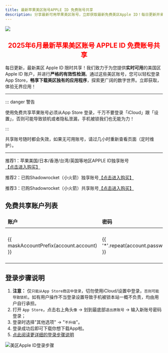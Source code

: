 ```yaml
---
title: 最新苹果美区账号APPLE ID 免费账号共享
description: 分享最新可用苹果美区账号，立即获取最新免费美区Apple ID！每日更新并亲测验证可用性，确保您能轻松下载美区App Store独占应用。请查阅使用说明，共同维护账号可用性。
---
```


<script setup>
import { ref, onMounted } from 'vue'; // 引入 ref 和 onMounted
import { ElMessage } from 'element-plus'

// 初始数据，这些是基础的账号和密码，不包含时间
const initialAccounts = [
  { account: 'wiboydgugq@outlook.com', password: 'TD3nDeSVhAUg' },
  { account: 'theedj6flores@outlook.com', password: 'TDCw9Y4wsXqx' },
  { account: 'charlesbfpriveraxdx@gmail.com', password: 'TDsYV59Wnqfz' },
  // ... 可以添加更多初始账号
];

// 用于在模板中渲染的响应式账号列表，包含 updateTime
const accounts = ref([]);

const LAST_UPDATE_TIME_KEY = 'lastAppleIdUpdateTime'; // localStorage 存储上次更新的时间戳
const STORED_ACCOUNTS_KEY = 'storedAppleIdAccounts'; // localStorage 存储已生成时间的账号列表

/**
 * 获取一个在指定天数范围内的随机日期时间
 * @param {number} daysAgo - 随机时间距离当前的最大天数
 * @returns {Date} 随机生成的日期对象
 */
  const getRandomRecentTime = (daysAgo) => {
    const now = new Date();
    const targetDate = new Date(now.getTime() - daysAgo * 24 * 60 * 60 * 1000); // daysAgo 天前的日期

  // 随机生成一个介于 targetDate 和 now 之间的毫秒数
  const randomMs = targetDate.getTime() + Math.random() * (now.getTime() - targetDate.getTime());
  const randomDate = new Date(randomMs);

  // 确保时间在上午12点（0点，即午夜）到晚上24点（23点，即午夜前）之间
  const randomHour = Math.floor(Math.random() * 24); // 0-23
  const randomMinute = Math.floor(Math.random() * 60); // 0-59
  const randomSecond = Math.floor(Math.random() * 60); // 0-59

  randomDate.setHours(randomHour);
  randomDate.setMinutes(randomMinute);
  randomDate.setSeconds(randomSecond);

  return randomDate;
};

/**
 * 格式化日期时间为 YYYY-MM-DD HH:mm:ss
 * @param {Date} date - 日期对象
 * @returns {string} 格式化后的日期时间字符串
 */
 const formatDateTime = (date) => {
    const year = date.getFullYear();
    const month = String(date.getMonth() + 1).padStart(2, '0');
    const day = String(date.getDate()).padStart(2, '0');
    const hours = String(date.getHours()).padStart(2, '0');
    const minutes = String(date.getMinutes()).padStart(2, '0');
    const seconds = String(date.getSeconds()).padStart(2, '0');
    return `${year}-${month}-${day} ${hours}:${minutes}:${seconds}`;
 };

/**
 * 生成并更新账号列表的时间，并存储到 localStorage
 */
 const generateAndStoreAccounts = () => {
    accounts.value = initialAccounts.map(account => {
    // 随机选择最近1天或2天前的日期进行随机化
    const randomDaysAgo = Math.random() < 0.5 ? 1 : 2; // 50% 概率是1天前，50% 概率是2天前
    const randomDateTime = getRandomRecentTime(randomDaysAgo);
    return {
      ...account,
      updateTime: formatDateTime(randomDateTime)
    };
    });
    // 存储最新的更新时间戳和带有时间的账号列表
    localStorage.setItem(LAST_UPDATE_TIME_KEY, Date.now().toString());
    localStorage.setItem(STORED_ACCOUNTS_KEY, JSON.stringify(accounts.value));
 };

// 组件挂载时执行逻辑
onMounted(() => {
  const lastUpdateTime = localStorage.getItem(LAST_UPDATE_TIME_KEY);
  const storedAccounts = localStorage.getItem(STORED_ACCOUNTS_KEY);
  const sixHoursInMs = 6 * 60 * 60 * 1000; // 6小时的毫秒数

  if (lastUpdateTime && storedAccounts) {
    const lastUpdateTimestamp = parseInt(lastUpdateTime, 10);
    // 如果距离上次更新已超过6小时，则生成新的
    if (Date.now() - lastUpdateTimestamp > sixHoursInMs) {
      
      generateAndStoreAccounts();
    } else {
      // 否则，加载并使用 localStorage 中存储的账号数据
      
      try {
        const parsedStoredAccounts = JSON.parse(storedAccounts);
        // 检查存储的账号数量和具体账号/密码是否与 initialAccounts 匹配
        if (parsedStoredAccounts.length === initialAccounts.length &&
            parsedStoredAccounts.every((sa, i) => sa.account === initialAccounts[i].account && sa.password === initialAccounts[i].password)) {
            accounts.value = parsedStoredAccounts;
        } else {
            console.warn('存储的账号列表与当前配置不匹配，重新生成时间。');
            generateAndStoreAccounts();
        }
      } catch (e) {
        console.error('解析存储的账号数据失败或数据不一致，重新生成。', e);
        generateAndStoreAccounts();
      }
    }
  } else {
    // 第一次访问或没有记录，立即生成并存储
  
    generateAndStoreAccounts();
  }
});

/**
 * 遮掩邮箱账户前缀，保留前两个字符
 * @param {string} email - 原始邮箱地址
 * @returns {string} 遮掩后的邮箱地址
 */
  const maskAccountPrefix = (email) => {
    const atIndex = email.indexOf('@');
    if (atIndex === -1) {
    return email; // 如果不是邮箱格式，直接返回
    }
    const prefix = email.substring(0, atIndex);
    const domain = email.substring(atIndex);

  if (prefix.length <= 2) {
    return email; // 前缀少于等于2个字符则不遮掩
  }

  const visiblePart = prefix.substring(0, 2);
  const maskedPart = '*'.repeat(prefix.length - 2);
  return visiblePart + maskedPart + domain;
};

// 通用的复制函数
const copyToClipboard = async (text, successMessage, errorMessage) => {
  try {
    await navigator.clipboard.writeText(text);
    ElMessage({
        message: successMessage,
        type: 'success',
    });
  } catch (err) {
    console.error(errorMessage, err);
     ElMessage.error(errorMessage+ ' 请手动复制。');
  }
};

// 复制账户的函数
const copyAccount = (account) => {
  copyToClipboard(account, '账户已复制到剪贴板！', '复制账户失败：');
};

// 复制密码的函数
const copyPassword = (password) => {
  copyToClipboard(password, '密码已复制到剪贴板！', '复制密码失败：');
};
</script>

![](https://img.muooy.com/img/1/2025/06/27/685e58601efd5.webp)


<h2 style="text-align: center;"><span style="color: #ff0000;"><strong>2025年6月最新苹果美区账号 APPLE ID 免费账号共享</strong></span></h2>

每日更新，最新美区 Apple ID 限时共享！我们致力于为您提供**实时可用**的美国区 Apple ID 账户，并进行**严格的有效性检测**。通过这些美区账号，您可以轻松登录 App Store，**畅享下载美区独有的应用程序**，探索更广阔的数字世界。立即获取，体验无界应用！

---

::: danger 警告

 使用免费共享苹果账号必须从App Store 登录，千万不要登录「iCloud」跟「设置」，否则可能导致锁机或者隐私泄漏，手机被锁我们也无能为力！

:::

共享账号随时都会失效，如果无可用账号，请过几小时重新查看页面（定时维护）。

---

推荐1：苹果美国/日本/香港/台湾/英国等地区APPLE ID独享账号[【点击进入购买】](https://shop.muooy.com)

推荐2：已购Shadowrocket（小火箭）独享账号[【点击进入购买】](https://shop.muooy.com/buy/15)

推荐3：已购Shadowrocket（小火箭）共享账号[【点击进入购买】](https://shop.muooy.com/buy/21)

## 免费共享账户列表

<!-- 这里使用 v-for 渲染动态表格 -->
<table class="account-table">
  <thead>
    <tr>
      <th>账户</th>
      <th>密码</th>
      <th>更新时间</th>
      <th colspan="2">操作</th> <!-- 操作列合并2个单元格 -->
    </tr>
  </thead>
  <tbody>
    <tr v-for="account in accounts" :key="account.account">
      <td>{{ maskAccountPrefix(account.account) }}</td>
      <td>{{ '*'.repeat(account.password.length) }}</td> <!-- 密码遮掩显示 -->
      <td>{{ account.updateTime }}</td>
      <td>
        <el-button type="primary" @click="copyAccount(account.account)">复制账户</el-button>
        <!-- <button @click="copyAccount(account.account)" class="copy-button copy-account-btn">复制账户</button> -->
      </td>
      <td>
        <el-button type="success" @click="copyPassword(account.password)">复制密码</el-button>
        <!-- <button @click="copyPassword(account.password)" class="copy-button copy-password-btn">复制密码</button> -->
      </td>
    </tr>
  </tbody>
</table>



## 登录步骤说明

1. **注意：** 仅`只能从App Store商店中登录`，切勿使用iCloud/设置中登录，`否则可能导致锁机`，如有用户操作不当登录设置导致手机被锁本站一概不负责，均由用户自行承担。
2. 打开 `App Store`，点击右上角头`像` → 划到最底部`退出原账号` → 输入新账号密码登录；
3. 登录时选择"其他选项" → "`不升级`"。
4. 登录成功后即可下载你想下载App啦。
5. [点此阅读更详细的登录步骤说明](/guide/login-app-store.html)

![美区Apple ID登录步骤](https://img.muooy.com/img/1/2025/06/27/685e4a49306cd.webp)

<style scoped>
/* 按钮通用样式 */
.copy-button {
  background-color: var(--vp-c-brand-1); /* VitePress 品牌色 */
  color: white;
  border: none;
  padding: 5px 8px; /* 调整内边距让按钮更紧凑 */
  border-radius: 4px;
  cursor: pointer;
  font-size: 0.9em;
  transition: background-color 0.2s ease-in-out;
  white-space: nowrap; /* 防止按钮文本换行 */
}

.copy-button:hover {
  background-color: var(--vp-c-brand-2);
}

.copy-button:active {
  background-color: var(--vp-c-brand-3);
}

/* 提高表格的可读性 */
.account-table {
  width: 100%;
  border-collapse: collapse;
  margin-bottom: 20px;
}

.account-table th,
.account-table td {
  border: 1px solid var(--vp-c-divider);
  padding: 8px;
  text-align: left;
}

.account-table th {
  background-color: var(--vp-c-bg-soft);
  font-weight: 600;
}
</style>